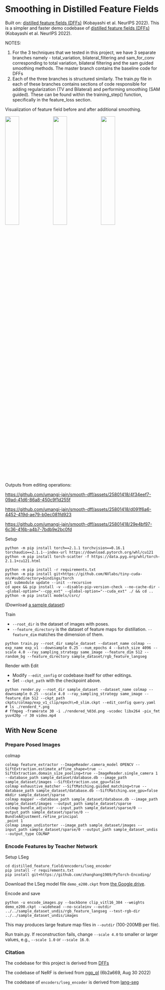 # Smoothing in Distilled Feature Fields

Built on: [distilled feature fields (DFFs)](https://pfnet-research.github.io/distilled-feature-fields/) (Kobayashi et al. NeurIPS 2022).
This is a simpler and faster demo codebase of [distilled feature fields (DFFs)](https://pfnet-research.github.io/distilled-feature-fields/) (Kobayashi et al. NeurIPS 2022).

NOTES:
1) For the 3 techniques that we tested in this project, we have 3 separate branches namely - total_variation, bilateral_filtering and sam_for_conv corresponding to total variation, bilateral filtering and the sam guided smoothing methods. The master branch contains the baseline code for DFFs
2) Each of the three branches is structured similarly. The train.py file in each of these branches contains sections of code responsible for adding regularization (TV and Bilateral) and performing smoothing (SAM guided). These can be found within the training_step() function, specifically in the feature_loss section.

Visualization of feature field before and after additional smoothing. 



<p float="left">
  <img src="https://github.com/umangi-jain/smooth-dff/blob/sam_for_conv/demos/vegetable/005.png" width="30%" />
  <img src="https://github.com/umangi-jain/smooth-dff/blob/sam_for_conv/demos/vegetable/005_f.png" width="30%" />
  <img src="https://github.com/umangi-jain/smooth-dff/blob/sam_for_conv/demos/vegetable/005_s.png" width="30%" />
</p>

Outputs from editing operations:






https://github.com/umangi-jain/smooth-dff/assets/25801418/4f34eef7-09ad-41d6-86a8-450c9f1d255f



https://github.com/umangi-jain/smooth-dff/assets/25801418/d091f6a6-4452-419d-ae79-b0ec081fd923



https://github.com/umangi-jain/smooth-dff/assets/25801418/29e4bf97-6c36-416b-a4b7-7bdb9e2bc0fd


Setup
```
python -m pip install torch==2.1.1 torchvision==0.16.1 torchaudio==2.1.1--index-url https://download.pytorch.org/whl/cu121
python -m pip install torch-scatter -f https://data.pyg.org/whl/torch-2.1.1+cu121.html

python -m pip install -r requirements.txt
python -m pip install git+https://github.com/NVlabs/tiny-cuda-nn/#subdirectory=bindings/torch
git submodule update --init --recursive
cd apex && pip install -v --disable-pip-version-check --no-cache-dir --global-option="--cpp_ext" --global-option="--cuda_ext" ./ && cd ..
python -m pip install models/csrc/
```

(Download [a sample dataset](https://github.com/pfnet-research/distilled-feature-fields/releases/download/tmp/sample_dataset.zip))

Train
- `--root_dir` is the dataset of images with poses.
- `--feature_directory` is the dataset of feature maps for distillation. `--feature_dim` matches the dimension of them.
```
python train.py --root_dir sample_dataset --dataset_name colmap --exp_name exp_v1 --downsample 0.25 --num_epochs 4 --batch_size 4096 --scale 4.0 --ray_sampling_strategy same_image --feature_dim 512 --random_bg --feature_directory sample_dataset/rgb_feature_langseg
```

Render with Edit
- Modify `--edit_config` or codebase itself for other editings.
- Set `--ckpt_path` with the checkpoint above.
```
python render.py --root_dir sample_dataset --dataset_name colmap --downsample 0.25 --scale 4.0 --ray_sampling_strategy same_image --feature_dim 512 --ckpt_path ckpts/colmap/exp_v1_clip/epoch\=0_slim.ckpt --edit_config query.yaml
# ls ./renderd_*.png
# ffmpeg -framerate 30 -i ./rendered_%03d.png -vcodec libx264 -pix_fmt yuv420p -r 30 video.mp4
```


## With New Scene

### Prepare Posed Images

colmap
```
colmap feature_extractor --ImageReader.camera_model OPENCV --SiftExtraction.estimate_affine_shape=true --SiftExtraction.domain_size_pooling=true --ImageReader.single_camera 1 --database_path sample_dataset/database.db --image_path sample_dataset/images --SiftExtraction.use_gpu=false
colmap exhaustive_matcher --SiftMatching.guided_matching=true --database_path sample_dataset/database.db --SiftMatching.use_gpu=false
mkdir sample_dataset/sparse
colmap mapper --database_path sample_dataset/database.db --image_path sample_dataset/images --output_path sample_dataset/sparse
colmap bundle_adjuster --input_path sample_dataset/sparse/0 --output_path sample_dataset/sparse/0 --BundleAdjustment.refine_principal
_point 1
colmap image_undistorter --image_path sample_dataset/images --input_path sample_dataset/sparse/0 --output_path sample_dataset_undis
--output_type COLMAP
```

### Encode Features by Teacher Network

Setup LSeg
```
cd distilled_feature_field/encoders/lseg_encoder
pip install -r requirements.txt
pip install git+https://github.com/zhanghang1989/PyTorch-Encoding/
```

Download the LSeg model file `demo_e200.ckpt` from [the Google drive](https://drive.google.com/file/d/1ayk6NXURI_vIPlym16f_RG3ffxBWHxvb/view?usp=sharing).

Encode and save
```
python -u encode_images.py --backbone clip_vitl16_384 --weights demo_e200.ckpt --widehead --no-scaleinv --outdir ../../sample_dataset_undis/rgb_feature_langseg --test-rgb-dir ../../sample_dataset_undis/images
```
This may produces large feature map files in `--outdir` (100-200MB per file).

Run train.py. If reconstruction fails, change `--scale 4.0` to smaller or larger values, e.g., `--scale 1.0` or `--scale 16.0`.


### Citation
The codebase for this project is derived from [DFFs](https://github.com/pfnet-research/distilled-feature-fields)

The codebase of NeRF is derived from [ngp_pl](https://github.com/kwea123/ngp_pl/commit/6b2a66928d032967551ab98d5cd84c7ef1b83c3d) (6b2a669, Aug 30 2022)

The codebase of `encoders/lseg_encoder` is derived from [lang-seg](https://github.com/isl-org/lang-seg)





